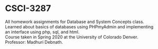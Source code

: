 # CSCI-3287

All homework assignments for Database and System Concepts class. Learned about basics of databases using PHPmyAdmin and implementing an interface using php, sql, and html.  
Course taken in Spring 2020 at the University of Colorado Denver. Professor: Madhuri Debnath.  
